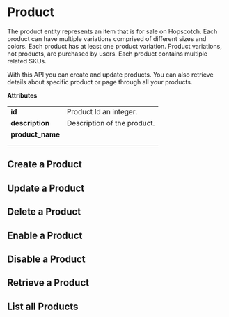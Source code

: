 # Product
The product entity represents an item that is for sale on Hopscotch. Each product can have multiple variations comprised of different sizes and colors. Each product has at least one product variation. Product variations, not products, are purchased by users. Each product contains multiple related SKUs.

With this API you can create and update products. You can also retrieve details about specific product or page through all your products.

<b>Attributes</b>
<table>
<tbody>
<tr>
<td>
<b>id</b>
</td>
<td>
Product Id an integer.
</td>
</tr>
<tr>
<td>
<b>description</b>
</td>
<td>
Description of the product.
</td>
</tr>
<tr>
<td><b>product_name</b>
</td>
<td>
</td>
</tr>
<tr>
<td>
</td>
<td>
</td>
</tr>
<tr>
<td>
</td>
<td>
</td>
</tr>
</tbody>
</table>

## Create a Product

## Update a Product

## Delete a Product

## Enable a Product

## Disable a Product

## Retrieve a Product

## List all Products